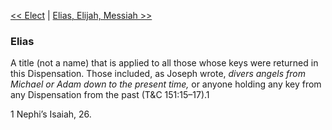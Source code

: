 [<< Elect](Elect.md)  |  [Elias, Elijah, Messiah >>](Elias,%20Elijah,%20Messiah.md)

### Elias
A title (not a name) that is applied to all those whose keys were returned in this Dispensation. Those included, as Joseph wrote, *divers angels from Michael or Adam down to the present time,* or anyone holding any key from any Dispensation from the past (T&C 151:15–17).1



1 Nephi’s Isaiah, 26.